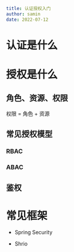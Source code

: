```yaml
title: 认证授权入门
author: samin
date: 2022-07-12
```

# 认证是什么

# 授权是什么

## 角色、资源、权限

权限 = 角色 + 资源

## 常见授权模型

### RBAC

### ABAC

## 鉴权

# 常见框架

- Spring Security

- Shrio